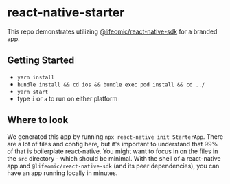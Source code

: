 # react-native-starter

This repo demonstrates utilizing [@lifeomic/react-native-sdk] for a branded app.

## Getting Started

- `yarn install`
- `bundle install && cd ios && bundle exec pod install && cd ../`
- `yarn start`
- type `i` or `a` to run on either platform

## Where to look

We generated this app by running `npx react-native init StarterApp`. There are a
lot of files and config here, but it's important to understand that 99% of that
is boilerplate react-native. You might want to focus in on the files in the
`src` directory - which should be minimal. With the shell of a react-native app
and `@lifeomic/react-native-sdk` (and its peer dependencies), you can have an
app running locally in minutes.

[@lifeomic/react-native-sdk]: https://github.com/lifeomic/react-native-sdk
